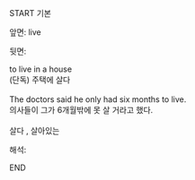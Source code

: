 START
기본

앞면:
live


뒷면:
<div>to live in a house </div><div>(단독) 주택에 살다</div><div><br></div><div><div>The doctors said he only had six months to live. </div><div>의사들이 그가 6개월밖에 못 살 거라고 했다.</div></div><div><br></div><div>살다 , 살아있는</div>


해석:
<!--ID: 1746614454219-->
END